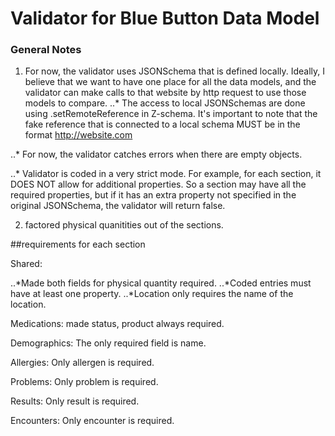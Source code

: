 # Validator for Blue Button Data Model


### General Notes

1. For now, the validator uses JSONSchema that is defined locally. Ideally, I believe that we 
want to have one place for all the data models, and the validator can make calls to that website by
http request to use those models to compare. 
..* The access to local JSONSchemas are done using .setRemoteReference in Z-schema. It's important to note
	that the fake reference that is connected to a local schema MUST be in the format http://website.com

..* For now, the validator catches errors when there are empty objects.

..* Validator is coded in a very strict mode. For example, for each section, it DOES NOT allow for additional properties.
So a section may have all the required properties, but if it has an extra property not specified in the original JSONSchema,
the validator will return false.

2. factored physical quanitities out of the sections.

##requirements for each section

Shared: 

..*Made both fields for physical quantity required.
..*Coded entries must have at least one property.
..*Location only requires the name of the location.

Medications: made status, product always required.

Demographics: The only required field is name.

Allergies: Only allergen is required.

Problems: Only problem is required.

Results: Only result is required.

Encounters: Only encounter is required.
